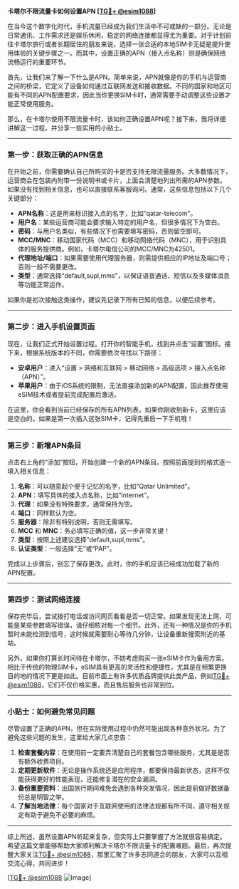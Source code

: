 **卡塔尔不限流量卡如何设置APN [[TG💪+ @esim1088](https://t.me/s/esim1088)]**

在当今这个数字化时代，手机流量已经成为我们生活中不可或缺的一部分。无论是日常通讯、工作需求还是娱乐休闲，稳定的网络连接都显得尤为重要。对于计划前往卡塔尔旅行或者长期居住的朋友来说，选择一张合适的本地SIM卡无疑是提升使用体验的关键步骤之一。而其中，设置正确的APN（接入点名称）则是确保网络流畅运行的重要环节。

首先，让我们来了解一下什么是APN。简单来说，APN就像是你的手机与运营商之间的桥梁，它定义了设备如何通过互联网发送和接收数据。不同的国家和地区可能有不同的APN配置要求，因此当你更换SIM卡时，通常需要手动调整这些设置才能正常使用服务。

那么，在卡塔尔使用不限流量卡时，该如何正确设置APN呢？接下来，我将详细讲解这一过程，并分享一些实用的小贴士。

---

### **第一步：获取正确的APN信息**
在开始之前，你需要确认自己所购买的卡是否支持无限流量服务。大多数情况下，运营商会在包装内附带一份说明书或卡片，上面会清楚地列出所需的APN参数。如果没有找到相关信息，也可以直接联系客服询问。通常，这些信息包括以下几个关键部分：

- **APN名称**：这是用来标识接入点的名字，比如“qatar-telecom”。
- **用户名**：某些运营商可能会要求输入特定的用户名，但很多情况下为空白。
- **密码**：与用户名类似，有些情况下也需要填写密码，否则留空即可。
- **MCC/MNC**：移动国家代码（MCC）和移动网络代码（MNC），用于识别具体的服务提供商。例如，卡塔尔电信公司的MCC/MNC为42501。
- **代理地址/端口**：如果需要使用代理服务器，则需提供相应的IP地址及端口号；否则一般不需要更改。
- **类型**：通常选择“default,supl,mms”，以保证语音通话、短信以及多媒体消息等功能正常运作。

如果你是初次接触这类操作，建议先记录下所有已知的信息，以便后续参考。

---

### **第二步：进入手机设置页面**
现在，让我们正式开始设置过程。打开你的智能手机，找到并点击“设置”图标。接下来，根据系统版本的不同，你需要依次寻找以下路径：

- **安卓用户**：进入“设置 > 网络和互联网 > 移动网络 > 高级选项 > 接入点名称（APN）”。
- **苹果用户**：由于iOS系统的限制，无法直接添加新的APN配置，因此推荐使用eSIM技术或者提前完成配置后激活。

在这里，你会看到当前已经保存的所有APN列表。如果你刚收到新卡，这里应该是空白的。如果是第一次插入这张SIM卡，记得先重启一下手机哦！

---

### **第三步：新增APN条目**
点击右上角的“添加”按钮，开始创建一个新的APN条目。按照前面提到的格式逐一填入相关信息：

1. **名称**：可以随意起个便于记忆的名字，比如“Qatar Unlimited”。
2. **APN**：填写具体的接入点名称，比如“internet”。
3. **代理**：如果没有特殊要求，通常保持为空。
4. **端口**：同样默认为空。
5. **服务器**：除非有特别说明，否则无需填写。
6. **MCC** 和 **MNC**：务必填写正确的值，这一步非常关键！
7. **类型**：按照上述建议选择“default,supl,mms”。
8. **认证类型**：一般选择“无”或“PAP”。

完成以上步骤后，别忘了保存更改。此时，你的手机应该已经成功加载了新的APN配置。

---

### **第四步：测试网络连接**
保存完毕后，尝试拨打电话或访问网页看看是否一切正常。如果发现无法上网，可能是某些参数填写错误，请仔细核对每一个细节。此外，还有一种情况是你的手机暂时未能检测到信号，这时候就需要耐心等待几分钟，让设备重新搜索附近的基站。

另外，如果你打算长时间待在卡塔尔，不妨考虑购买一张eSIM卡作为备用方案。相比于传统的物理SIM卡，eSIM具有更高的灵活性和便捷性，尤其是在频繁更换目的地的情况下更是如此。目前市面上有许多优质品牌提供此类产品，例如[TG💪+ @esim1088](https://t.me/s/esim1088)，它们不仅价格实惠，而且售后服务也非常到位。

---

### **小贴士：如何避免常见问题**
尽管设置了正确的APN，但在实际使用过程中仍然可能出现各种意外状况。为了避免这些问题的发生，这里给大家几点忠告：

1. **检查套餐内容**：在使用前一定要弄清楚自己的套餐包含哪些服务，尤其是是否有额外收费项目。
2. **定期更新软件**：无论是操作系统还是应用程序，都要保持最新状态，这样不仅能获得更好的性能表现，还能修复潜在的安全漏洞。
3. **备份重要资料**：出国旅行期间难免会遇到各种突发情况，因此提前做好数据备份总是明智之举。
4. **了解当地法律**：每个国家对于互联网使用的法律法规都有所不同，遵守相关规定有助于避免不必要的麻烦。

---

综上所述，虽然设置APN听起来复杂，但实际上只要掌握了方法就很容易搞定。希望这篇文章能够帮助大家顺利解决卡塔尔不限流量卡的配置难题。最后，再次提醒大家关注[TG💪+ @esim1088](https://t.me/s/esim1088)，那里汇聚了许多志同道合的朋友，大家可以互相交流心得，共同进步！

[[TG💪+ @esim1088](https://t.me/s/esim1088) ![Image](https://i.postimg.cc/4NQfJmqS/Snipaste-2025-05-13-00-14-12.png)]